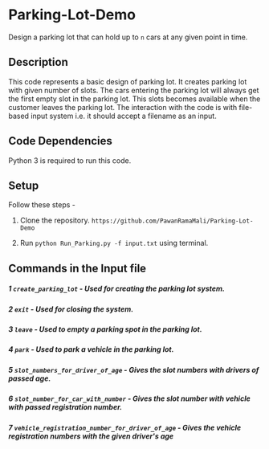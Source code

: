 # Parking-Lot-Demo

Design a parking lot that can hold up to `n` cars at any given point in time. 

## Description

This code represents a basic design of parking lot. It creates parking lot with given number of slots. 
The cars entering the parking lot will always get the first empty slot in the parking lot. This slots becomes available when the customer leaves the parking lot. 
The interaction with the code is with file-based input system i.e. it should accept a filename as an input. 


## Code Dependencies

Python 3 is required to run this code.

## Setup

Follow these steps -

1. Clone the repository. `https://github.com/PawanRamaMali/Parking-Lot-Demo` 

2. Run `python Run_Parking.py -f input.txt` using terminal.

## Commands in the Input file

##### 1 `create_parking_lot` - Used for creating the parking lot system.

##### 2 `exit` - Used for closing the system.

##### 3 `leave` - Used to empty a parking spot in the parking lot.

##### 4 `park` - Used to park a vehicle in the parking lot.

##### 5 `slot_numbers_for_driver_of_age` - Gives the slot numbers with drivers of passed age.

##### 6 `slot_number_for_car_with_number` - Gives the slot number with vehicle with passed registration number.

##### 7 `vehicle_registration_number_for_driver_of_age` - Gives the vehicle registration numbers with the given driver's age


